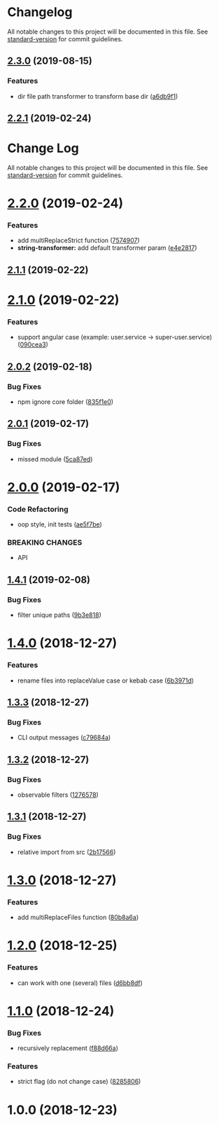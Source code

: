 # Changelog

All notable changes to this project will be documented in this file. See [standard-version](https://github.com/conventional-changelog/standard-version) for commit guidelines.

## [2.3.0](https://github.com/justerest/multi-replace/compare/v2.2.1...v2.3.0) (2019-08-15)


### Features

* dir file path transformer to transform base dir ([a6db9f1](https://github.com/justerest/multi-replace/commit/a6db9f1))

## [2.2.1](https://github.com/justerest/multi-replace/compare/v2.2.0...v2.2.1) (2019-02-24)



# Change Log

All notable changes to this project will be documented in this file. See [standard-version](https://github.com/conventional-changelog/standard-version) for commit guidelines.

# [2.2.0](https://github.com/justerest/multi-replace/compare/v2.1.1...v2.2.0) (2019-02-24)


### Features

* add multiReplaceStrict function ([7574907](https://github.com/justerest/multi-replace/commit/7574907))
* **string-transformer:** add default transformer param ([e4e2817](https://github.com/justerest/multi-replace/commit/e4e2817))



## [2.1.1](https://github.com/justerest/multi-replace/compare/v2.1.0...v2.1.1) (2019-02-22)



# [2.1.0](https://github.com/justerest/multi-replace/compare/v2.0.2...v2.1.0) (2019-02-22)


### Features

* support angular case (example: user.service -> super-user.service) ([090cea3](https://github.com/justerest/multi-replace/commit/090cea3))



## [2.0.2](https://github.com/justerest/multi-replace/compare/v2.0.1...v2.0.2) (2019-02-18)


### Bug Fixes

* npm ignore core folder ([835f1e0](https://github.com/justerest/multi-replace/commit/835f1e0))



## [2.0.1](https://github.com/justerest/multi-replace/compare/v2.0.0...v2.0.1) (2019-02-17)


### Bug Fixes

* missed module ([5ca87ed](https://github.com/justerest/multi-replace/commit/5ca87ed))



# [2.0.0](https://github.com/justerest/multi-replace/compare/1.4.1...v2.0.0) (2019-02-17)


### Code Refactoring

* oop style, init tests ([ae5f7be](https://github.com/justerest/multi-replace/commit/ae5f7be))


### BREAKING CHANGES

* API



## [1.4.1](https://github.com/justerest/multi-replace/compare/v1.4.0...1.4.1) (2019-02-08)


### Bug Fixes

* filter unique paths ([9b3e818](https://github.com/justerest/multi-replace/commit/9b3e818))



# [1.4.0](https://github.com/justerest/multi-replace/compare/v1.3.3...v1.4.0) (2018-12-27)


### Features

* rename files into replaceValue case or kebab case ([6b3971d](https://github.com/justerest/multi-replace/commit/6b3971d))



## [1.3.3](https://github.com/justerest/multi-replace/compare/v1.3.2...v1.3.3) (2018-12-27)


### Bug Fixes

* CLI output messages ([c79684a](https://github.com/justerest/multi-replace/commit/c79684a))



## [1.3.2](https://github.com/justerest/multi-replace/compare/v1.3.1...v1.3.2) (2018-12-27)


### Bug Fixes

* observable filters ([1276578](https://github.com/justerest/multi-replace/commit/1276578))



## [1.3.1](https://github.com/justerest/multi-replace/compare/v1.3.0...v1.3.1) (2018-12-27)


### Bug Fixes

* relative import from src ([2b17566](https://github.com/justerest/multi-replace/commit/2b17566))



# [1.3.0](https://github.com/justerest/multi-replace/compare/v1.2.0...v1.3.0) (2018-12-27)


### Features

* add multiReplaceFiles function ([80b8a6a](https://github.com/justerest/multi-replace/commit/80b8a6a))



# [1.2.0](https://github.com/justerest/multi-replace/compare/v1.1.0...v1.2.0) (2018-12-25)


### Features

* can work with one (several) files ([d6bb8df](https://github.com/justerest/multi-replace/commit/d6bb8df))



# [1.1.0](https://github.com/justerest/multi-replace/compare/v1.0.0...v1.1.0) (2018-12-24)


### Bug Fixes

* recursively replacement ([f88d66a](https://github.com/justerest/multi-replace/commit/f88d66a))


### Features

* strict flag (do not change case) ([8285806](https://github.com/justerest/multi-replace/commit/8285806))



# 1.0.0 (2018-12-23)

